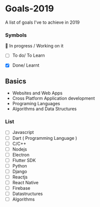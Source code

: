 # Goals-2019
A list of goals I've to achieve in 2019

### Symbols
:pushpin: In progress / Working on it
- [ ] To do/ To Learn
- [X] Done/ Learnt


## Basics
* Websites and Web Apps
* Cross Platform Application development
* Programing Languages
* Algorithms and Data Structures

### List

- [ ] Javascript
- [ ] Dart ( Programming Language )
- [ ] C/C++
- [ ] Nodejs
- [ ] Electron
- [ ] Flutter SDK
- [ ] Python
- [ ] Django
- [ ] Reactjs
- [ ] React Native
- [ ] Firebase
- [ ] Datastructures
- [ ] Algorithms
